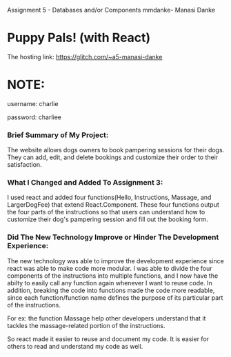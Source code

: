  Assignment 5 - Databases and/or Components
 mmdanke- Manasi Danke

# Puppy Pals! (with React)

The hosting link: https://glitch.com/~a5-manasi-danke
# NOTE: 
username: charlie

password: charliee

### Brief Summary of My Project:

The website allows dogs owners to book pampering sessions for their dogs. They can add, edit, and delete bookings and customize their order to their satisfaction.

### What I Changed and Added To Assignment 3:

I used react and added four functions(Hello, Instructions, Massage, and LargerDogFee) that extend React.Component. These four functions output the four parts of the instructions so that users can understand how to customize their dog's pampering session and fill out the booking form.

### Did The New Technology Improve or Hinder The Development Experience:

The new technology was able to improve the development experience since react was able to make code more modular. I was able to divide the four components of the instructions into multiple functions, and I now have the abilty to easily call any function again whenever I want to reuse code. In addition, breaking the code into functions made the code more readable, since each function/function name defines the purpose of its particular part of the instructions. 

For ex: the function Massage help other developers understand that it tackles the massage-related portion of the instructions.

So react made it easier to reuse and document my code. It is easier for others to read and understand my code as well.
